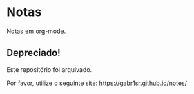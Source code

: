 # Notas
Notas em org-mode.

## Depreciado!
Este repositório foi arquivado.

Por favor, utilize o seguinte site: https://gabr1sr.github.io/notes/
